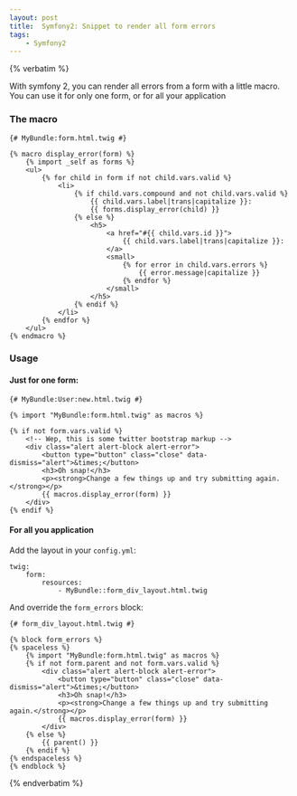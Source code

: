 ```yaml
---
layout: post
title:  Symfony2: Snippet to render all form errors
tags:
    - Symfony2
---
```

{% verbatim %}

With symfony 2, you can render all errors from a form with a little macro. You
can use it for only one form, or for all your application

### The macro

    {# MyBundle:form.html.twig #}

    {% macro display_error(form) %}
        {% import _self as forms %}
        <ul>
            {% for child in form if not child.vars.valid %}
                <li>
                    {% if child.vars.compound and not child.vars.valid %}
                        {{ child.vars.label|trans|capitalize }}:
                        {{ forms.display_error(child) }}
                    {% else %}
                        <h5>
                            <a href="#{{ child.vars.id }}">
                                {{ child.vars.label|trans|capitalize }}:
                            </a>
                            <small>
                                {% for error in child.vars.errors %}
                                    {{ error.message|capitalize }}
                                {% endfor %}
                            </small>
                        </h5>
                    {% endif %}
                </li>
            {% endfor %}
        </ul>
    {% endmacro %}

### Usage

#### Just for one form:

    {# MyBundle:User:new.html.twig #}

    {% import "MyBundle:form.html.twig" as macros %}

    {% if not form.vars.valid %}
        <!-- Wep, this is some twitter bootstrap markup -->
        <div class="alert alert-block alert-error">
            <button type="button" class="close" data-dismiss="alert">&times;</button>
            <h3>Oh snap!</h3>
            <p><strong>Change a few things up and try submitting again.</strong></p>
            {{ macros.display_error(form) }}
        </div>
    {% endif %}

#### For all you application

Add the layout in your `config.yml`:

    twig:
        form:
            resources:
                - MyBundle::form_div_layout.html.twig

And override the `form_errors` block:

    {# form_div_layout.html.twig #}

    {% block form_errors %}
    {% spaceless %}
        {% import "MyBundle:form.html.twig" as macros %}
        {% if not form.parent and not form.vars.valid %}
            <div class="alert alert-block alert-error">
                <button type="button" class="close" data-dismiss="alert">&times;</button>
                <h3>Oh snap!</h3>
                <p><strong>Change a few things up and try submitting again.</strong></p>
                {{ macros.display_error(form) }}
            </div>
        {% else %}
            {{ parent() }}
        {% endif %}
    {% endspaceless %}
    {% endblock %}

{% endverbatim %}

